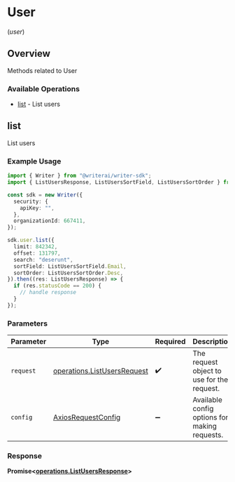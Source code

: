 # User
(*user*)

## Overview

Methods related to User

### Available Operations

* [list](#list) - List users

## list

List users

### Example Usage

```typescript
import { Writer } from "@writerai/writer-sdk";
import { ListUsersResponse, ListUsersSortField, ListUsersSortOrder } from "@writerai/writer-sdk/dist/sdk/models/operations";

const sdk = new Writer({
  security: {
    apiKey: "",
  },
  organizationId: 667411,
});

sdk.user.list({
  limit: 842342,
  offset: 131797,
  search: "deserunt",
  sortField: ListUsersSortField.Email,
  sortOrder: ListUsersSortOrder.Desc,
}).then((res: ListUsersResponse) => {
  if (res.statusCode == 200) {
    // handle response
  }
});
```

### Parameters

| Parameter                                                                  | Type                                                                       | Required                                                                   | Description                                                                |
| -------------------------------------------------------------------------- | -------------------------------------------------------------------------- | -------------------------------------------------------------------------- | -------------------------------------------------------------------------- |
| `request`                                                                  | [operations.ListUsersRequest](../../models/operations/listusersrequest.md) | :heavy_check_mark:                                                         | The request object to use for the request.                                 |
| `config`                                                                   | [AxiosRequestConfig](https://axios-http.com/docs/req_config)               | :heavy_minus_sign:                                                         | Available config options for making requests.                              |


### Response

**Promise<[operations.ListUsersResponse](../../models/operations/listusersresponse.md)>**

